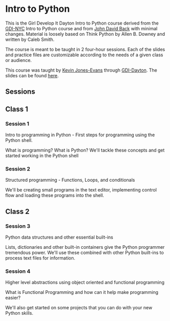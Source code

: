 # Intro to Python

This is the Girl Develop It Dayton Intro to Python course derived from the [GDI-NYC](https://www.girldevelopit.com/chapters/new-york) Intro to Python course and from [John David Back](https://github.com/johndavidback) with minimal changes. Material is loosely based on Think Python by Allen B. Downey and written by Caleb Smith. 

The course is meant to be taught in 2 four-hour sessions. Each of the slides and practice files are customizable according to the needs of a given class or audience.

This course was taught by [Kevin Jones-Evans]() through [GDI-Dayton](). The slides can be found [here]().



## Sessions

## Class 1
### Session 1

Intro to programming in Python - First steps for programming using the Python shell.

What is programming? What is Python? We'll tackle these concepts and get started working in the Python shell

### Session 2

Structured programming - Functions, Loops, and conditionals

We'll be creating small programs in the text editor, implementing control flow and loading these programs into the shell.

## Class 2
### Session 3

Python data structures and other essential built-ins

Lists, dictionaries and other built-in containers give the Python programmer tremendous power. We'll use these combined with other Python built-ins to process text files for information.

### Session 4

Higher level abstractions using object oriented and functional programming

What is Functional Programming and how can it help make programming easier?

We'll also get started on some projects that you can do with your new Python skills.

